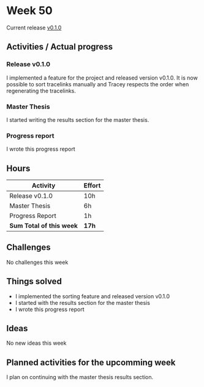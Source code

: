 # Week 50

Current release [v0.1.0](https://www.npmjs.com/package/tracey-cli/v/0.1.0)

## Activities / Actual progress

### Release v0.1.0

I implemented a feature for the project and released version v0.1.0.
It is now possible to sort tracelinks manually and Tracey respects the order when regenerating the tracelinks.

### Master Thesis

I started writing the results section for the master thesis.

### Progress report

I wrote this progress report

## Hours

| Activity                                 | Effort  |
| ---------------------------------------- | ------- |
| Release v0.1.0                           | 10h     |
| Master Thesis                            | 6h      |
| Progress Report                          | 1h      |
| **Sum Total of this week**               | **17h** |

## Challenges

No challenges this week

## Things solved

- I implemented the sorting feature and released version v0.1.0
- I started with the results section for the master thesis
- I wrote this progress report

## Ideas

No new ideas this week

## Planned activities for the upcomming week

I plan on continuing with the master thesis results section.
